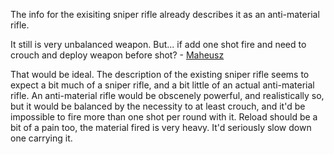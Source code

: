 The info for the exisiting sniper rifle already describes it as an
anti-material rifle.

It still is very unbalanced weapon. But... if add one shot fire and need
to crouch and deploy weapon before shot? -
[Maheusz](User:Maheusz "wikilink")

That would be ideal. The description of the existing sniper rifle seems
to expect a bit much of a sniper rifle, and a bit little of an actual
anti-material rifle. An anti-material rifle would be obscenely powerful,
and realistically so, but it would be balanced by the necessity to at
least crouch, and it'd be impossible to fire more than one shot per
round with it. Reload should be a bit of a pain too, the material fired
is very heavy. It'd seriously slow down one carrying it.